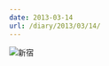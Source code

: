 ```yaml
---
date: 2013-03-14
url: /diary/2013/03/14/
---
```


![新宿](http://instagram.com/p/W1pHmNyLsm/media?size=l "新宿")